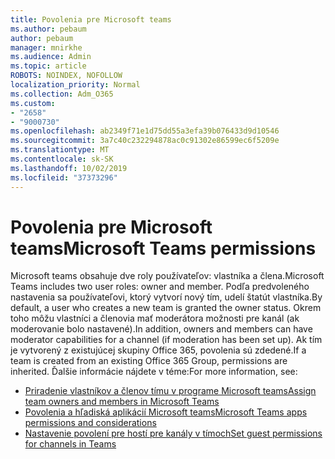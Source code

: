```yaml
---
title: Povolenia pre Microsoft teams
ms.author: pebaum
author: pebaum
manager: mnirkhe
ms.audience: Admin
ms.topic: article
ROBOTS: NOINDEX, NOFOLLOW
localization_priority: Normal
ms.collection: Adm_O365
ms.custom:
- "2658"
- "9000730"
ms.openlocfilehash: ab2349f71e1d75dd55a3efa39b076433d9d10546
ms.sourcegitcommit: 3a7c40c232294878ac0c91302e86599ec6f5209e
ms.translationtype: MT
ms.contentlocale: sk-SK
ms.lasthandoff: 10/02/2019
ms.locfileid: "37373296"
---
```

# <a name="microsoft-teams-permissions"></a><span data-ttu-id="529f8-102">Povolenia pre Microsoft teams</span><span class="sxs-lookup"><span data-stu-id="529f8-102">Microsoft Teams permissions</span></span>

<span data-ttu-id="529f8-103">Microsoft teams obsahuje dve roly používateľov: vlastníka a člena.</span><span class="sxs-lookup"><span data-stu-id="529f8-103">Microsoft Teams includes two user roles: owner and member.</span></span> <span data-ttu-id="529f8-104">Podľa predvoleného nastavenia sa používateľovi, ktorý vytvorí nový tím, udelí štatút vlastníka.</span><span class="sxs-lookup"><span data-stu-id="529f8-104">By default, a user who creates a new team is granted the owner status.</span></span> <span data-ttu-id="529f8-105">Okrem toho môžu vlastníci a členovia mať moderátora možnosti pre kanál (ak moderovanie bolo nastavené).</span><span class="sxs-lookup"><span data-stu-id="529f8-105">In addition, owners and members can have moderator capabilities for a channel (if moderation has been set up).</span></span> <span data-ttu-id="529f8-106">Ak tím je vytvorený z existujúcej skupiny Office 365, povolenia sú zdedené.</span><span class="sxs-lookup"><span data-stu-id="529f8-106">If a team is created from an existing Office 365 Group, permissions are inherited.</span></span> <span data-ttu-id="529f8-107">Ďalšie informácie nájdete v téme:</span><span class="sxs-lookup"><span data-stu-id="529f8-107">For more information, see:</span></span>

- [<span data-ttu-id="529f8-108">Priradenie vlastníkov a členov tímu v programe Microsoft teams</span><span class="sxs-lookup"><span data-stu-id="529f8-108">Assign team owners and members in Microsoft Teams</span></span>](https://docs.microsoft.com/microsoftteams/assign-roles-permissions)
- [<span data-ttu-id="529f8-109">Povolenia a hľadiská aplikácií Microsoft teams</span><span class="sxs-lookup"><span data-stu-id="529f8-109">Microsoft Teams apps permissions and considerations</span></span>](https://docs.microsoft.com/microsoftteams/app-permissions)
- [<span data-ttu-id="529f8-110">Nastavenie povolení pre hostí pre kanály v tímoch</span><span class="sxs-lookup"><span data-stu-id="529f8-110">Set guest permissions for channels in Teams</span></span>](https://support.office.com/article/4756c468-2746-4bfd-a582-736d55fcc169)